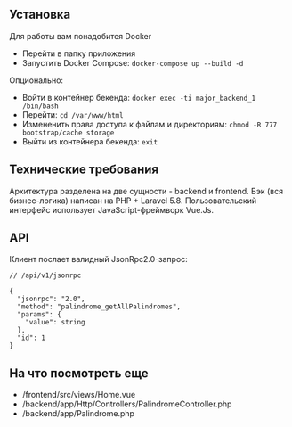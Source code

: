 ## Установка
Для работы вам понадобится Docker
* Перейти в папку приложения
* Запустить Docker Compose: `docker-compose up --build -d`

Опционально:
* Войти в контейнер бекенда: `docker exec -ti major_backend_1 /bin/bash`
* Перейти: `cd /var/www/html`
* Измененить права доступа к файлам и директориям: `chmod -R 777 bootstrap/cache storage`
* Выйти из контейнера бекенда: `exit`

## Технические требования
Архитектура разделена на две сущности - backend и frontend. Бэк (вся бизнес-логика) написан на PHP + Laravel 5.8. Пользовательский интерфейс использует JavaScript-фреймворк Vue.Js.

## API
Клиент послает валидный JsonRpc2.0-запрос:
```
// /api/v1/jsonrpc

{
  "jsonrpc": "2.0", 
  "method": "palindrome_getAllPalindromes",
  "params": {
    "value": string
  },
  "id": 1
}
```

## На что посмотреть еще

* /frontend/src/views/Home.vue
* /backend/app/Http/Controllers/PalindromeController.php
* /backend/app/Palindrome.php
